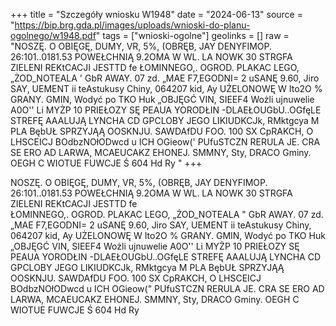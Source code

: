 +++
title = "Szczegóły wniosku W1948"
date = "2024-06-13"
source = "https://bip.brg.gda.pl/images/uploads/wnioski-do-planu-ogolnego/w1948.pdf"
tags = ["wnioski-ogolne"]
geolinks = []
raw = "NOSZĘ. O OBIĘGĘ, DUMY, VR, 5%, (OBRĘB, JAY DENYFIMOP. 26:101..0181.53 POWEŁCHNIĄ 9.2OMA W WL. LA NOWK 30 STRGFA ZIELENI  REKtCACJI  JESTTD fe   ŁOMINNEGO,. OGROD. PLAKAC LEGO, „ŻOD_NOTEALA ' GbR AWAY. 07 zd. „MAE F7,EGODNI= 2 uSANĘ 9.60, Jiro SAY, UEMENT ii teAstukusy Chiny, 064207 kid, Ay UŻELONOWĘ W Ito2O % GRANY. GMIN, Wodyć po TKO Huk „OBJĘGĆ VIN, SIEEF4 Wożli ujnuwelie A0O'' Li MYŻP 10 PRIEŁOZY SĘ PEAUA YORODŁIN -DLAEŁOUGbU..OGfęLE STREFĘ AAALUJĄ LYNCHA CD GPCLOBY JEGO LIKIUDKCJk, RMktgcya M PLA BębUŁ SPRZYJĄĄ OOSKNJU. SAWDAfDU FOO. 100 SX CpRAKCH, O LHSCEICJ BOdbzNOłODwcd u ICH OGieow(' PUfuSTCZN RERULA JE. CRA SE ERO AD LARWA, MCAEUCAKZ EHONEJ. SMMNY, Sty, DRACO Gminy. OEGH C WIOTUE FUWCJE Ś 604 Hd Ry "
+++

NOSZĘ. O OBIĘGĘ, DUMY, VR, 5%, (OBRĘB, JAY DENYFIMOP. 26:101..0181.53
POWEŁCHNIĄ 9.2OMA W WL. LA NOWK 30 STRGFA ZIELENI  REKtCACJI  JESTTD fe  
ŁOMINNEGO,. OGROD. PLAKAC LEGO, „ŻOD_NOTEALA " GbR AWAY. 07 zd. „MAE F7,EGODNI=
2 uSANĘ 9.60, Jiro SAY, UEMENT ii teAstukusy Chiny, 064207 kid, Ay UŻELONOWĘ W Ito2O
% GRANY. GMIN, Wodyć po TKO Huk „OBJĘGĆ VIN, SIEEF4 Wożli ujnuwelie A0O'' Li MYŻP 10 PRIEŁOZY SĘ
PEAUA YORODŁIN -DLAEŁOUGbU..OGfęLE STREFĘ AAALUJĄ LYNCHA CD GPCLOBY JEGO LIKIUDKCJk, RMktgcya M PLA
BębUŁ SPRZYJĄĄ OOSKNJU. SAWDAfDU FOO. 100 SX CpRAKCH, O LHSCEICJ BOdbzNOłODwcd u ICH OGieow(" PUfuSTCZN
RERULA JE. CRA SE ERO AD LARWA, MCAEUCAKZ EHONEJ. SMMNY, Sty, DRACO
Gminy. OEGH C WIOTUE FUWCJE Ś 604 Hd Ry



